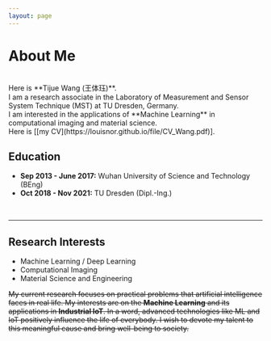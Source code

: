 ```yaml
---
layout: page
---
```


# About Me

<!i--mg src="https://louisnor.github.io/images/IMG_7398.JPG" class="floatpic"  height="370"-->

<br>
Here is **Tijue Wang (王体珏)**.

<br>
I am a research associate in the Laboratory of Measurement and Sensor System Technique (MST) at TU Dresden, Germany. 

<br>
I am interested in the applications of **Machine Learning** in computational imaging and material science. 

<br>
Here is [[my CV](https://louisnor.github.io/file/CV_Wang.pdf)].

<br>

## Education

- **Sep 2013 - June 2017:** Wuhan University of Science and Technology (BEng)
- **Oct 2018 - Nov 2021:** TU Dresden (Dipl.-Ing.)

<br>

---

## Research Interests

- Machine Learning / Deep Learning
- Computational Imaging
- Material Science and Engineering

~~My current research focuses on practical problems that artificial intelligence faces in real life. My interests are on the **Machine Learning** and its applications in **Industrial IoT**. In a word, advanced technologies like ML and IoT positively influence the life of everybody.  I wish to devote my talent to this meaningful cause and bring well-being to society.~~

<br>
